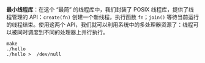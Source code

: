**最小线程库**：在这个 “最简” 的线程库中，我们封装了 POSIX 线程库，提供了线程管理的 API：`create(fn)` 创建一个新线程，执行函数 `fn`；`join()` 等待当前运行的线程结束。使用这两个 API，我们就可以利用系统中的多处理器资源了：线程可以被同时调度到不同的处理器上并行执行。


~~~
make
./hello 
./hello >  /dev/null

~~~